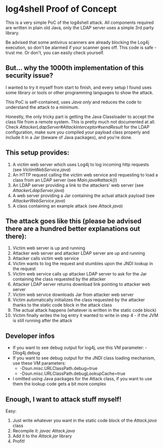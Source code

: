 # log4shell Proof of Concept
This is a very simple PoC of the log4shell attack. All components required are written in plain old Java, 
only the LDAP server uses a simple 3rd party library.

Be advised that some antivirus scanners are already blocking the Log4j execution, so don't be alarmed if your scanner
goes off. This code is safe - trust me. Or don't, you can easily check yourself.

## But... why the 1000th implementation of this security issue?
I wanted to try it myself from start to finish, and every setup I found uses some library or tools or other programming
languages to show the attack.

This PoC is self-contained, uses *Java only* and reduces the code to understand the attack to a minimum.

Honestly, the only tricky part is getting the Java Classloader to accept the class file from a remote system. This is
pretty much not documented at all. Check _AttackerLdapServer#AttackInterceptor#sendResult_ for the LDAP configuration,
make sure you compiled your payload class properly and include it in a Jar (beware of Java packages), and you're done.

## This setup provides:
1. A victim web server which uses Log4j to log incoming http requests (see _VictimWebService.java_)
2. An HTTP request calling the victim web service and requesting to load a class from an LDAP server (see _Main.java#attack()_)
3. An LDAP server providing a link to the attackers' web server (see _AttackerLdapServer.java_)
4. A web server providing a Jar containing the actual attack payload (see _AttackerWebService.java_)
5. A class containing an example attack (see _Attack.java_)

## The attack goes like this (please be advised there are a hundred better explanations out there):
1. Victim web server is up and running
2. Attacker web server and attacker LDAP server are up and running
3. Attacker calls victim web service
4. Victim wants to log the request and stumbles upon the JNDI lookup in the request
5. Victim web service calls up attacker LDAP server to ask for the Jar containing the class requested by the attacker
6. Attacker LDAP server returns download link pointing to attacker web server
7. Victim web service downloads Jar from attacker web server
8. Victim automatically initializes the class requested by the attacker thanks to the static code block in the attack class
9. The actual attack happens (whatever is written in the static code block)
10. Victim finally writes the log entry it wanted to write in step 4 - if the JVM is still running after the attack

## Developer infos
* If you want to see debug output for log4j, use this VM parameter: -Dlog4j.debug
* If you want to see debug output for the JNDI class loading mechanism, use these VM parameters:
    * -Dsun.misc.URLClassPath.debug=true 
    * -Dsun.misc.URLClassPath.debugLookupCache=true
* I omitted using Java packages for the Attack class, if you want to use them the lookup code gets a bit more complex

## Enough, I want to attack stuff myself!
Easy: 
1. Just write whatever you want in the static code block of the _Attack.java_ class 
2. Recompile it: _javac Attack.java_
3. Add it to the _Attack.jar_ library
4. Profit!
